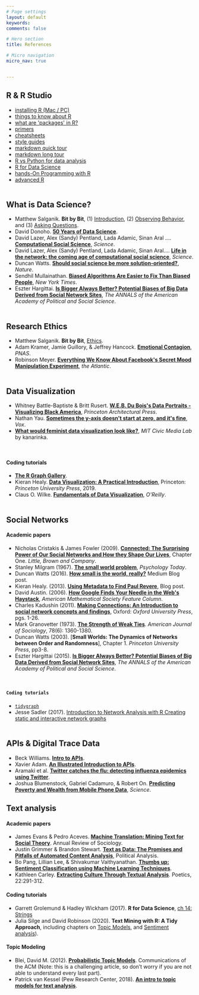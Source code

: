 ```yaml
---
# Page settings
layout: default
keywords:
comments: false

# Hero section
title: References

# Micro navigation
micro_nav: true


---
```


## R & R Studio
- [installing R (Mac / PC)](https://htmlpreview.github.io/?https://github.com/cbail/comp_soc_undergrad/blob/master/Installing_R/Installing-R-Tutorial.html)
- [things to know about R](http://socviz.co/gettingstarted.html)
- [what are 'packages' in R?](http://r-pkgs.had.co.nz/intro.html)
- [primers](https://rstudio.cloud/learn/primers)
- [cheatsheets](https://rstudio.com/resources/cheatsheets/)
- [style guides](https://style.tidyverse.org/)
- [markdown quick tour](https://rmarkdown.rstudio.com/authoring_quick_tour.html)
- [markdown long tour](https://rmarkdown.rstudio.com/lesson-1.html)
- [R vs Python for data analysis](https://www.datacamp.com/community/tutorials/r-or-python-for-data-analysis)
- [R for Data Science](https://r4ds.had.co.nz/)
- [hands-On Programming with R](https://www.amazon.com/dp/1449359019/ref=cm_sw_su_dp)
- [advanced R](https://www.amazon.com/dp/1466586966/ref=cm_sw_su_dp)
<br/><br/>
  

## What is Data Science?

- Matthew Salganik. **Bit by Bit**, (1) [Introduction](https://www.bitbybitbook.com/en/1st-ed/introduction/), (2) [Observing Behavior](https://www.bitbybitbook.com/en/1st-ed/observing-behavior/), and (3) [Asking Questions](https://www.bitbybitbook.com/en/1st-ed/asking-questions/).
- David Donoho. [**50 Years of Data Science**](https://courses.csail.mit.edu/18.337/2015/docs/50YearsDataScience.pdf).
- David Lazer, Alex (Sandy) Pentland, Lada Adamic, Sinan Aral .... [**Computational Social Science**](https://science.sciencemag.org/content/323/5915/721), *Science*.
- David Lazer, Alex (Sandy) Pentland, Lada Adamic, Sinan Aral.... [**Life in the network: the coming age of computational social science**](https://www.ncbi.nlm.nih.gov/pmc/articles/PMC2745217/), *Science*.
- Duncan Watts. [**Should social science be more solution-oriented?**](https://www.nature.com/articles/s41562-016-0015), *Nature*.
- Sendhil Mullainathan. [**Biased Algorithms Are Easier to Fix Than Biased People**](https://www.nytimes.com/2019/12/06/business/algorithm-bias-fix.html), *New York Times*.
- Eszter Hargittai. [**Is Bigger Always Better? Potential Biases of Big Data Derived from Social Network Sites**](https://journals.sagepub.com/doi/abs/10.1177/0002716215570866), *The ANNALS of the American Academy of Political and Social Science*.
<br/><br/>

## Research Ethics
- Matthew Salganik. **Bit by Bit**, [Ethics](https://www.bitbybitbook.com/en/1st-ed/ethics/).
- Adam Kramer, Jamie Guillory, & Jeffrey Hancock. [**Emotional Contagion**](https://www.pnas.org/content/111/24/8788), *PNAS*.
- Robinson Meyer. [**Everything We Know About Facebook's Secret Mood Manipulation Experiment**](https://www.theatlantic.com/technology/archive/2014/06/everything-we-know-about-facebooks-secret-mood-manipulation-experiment/373648/), *the Atlantic*.
<br/><br/>


## Data Visualization
- Whitney Battle-Baptiste & Britt Rusert. [**W.E.B. Du Bois's Data Portraits - Visualizing Black America**](https://www.papress.com/html/product.details.dna?isbn=9781616897062), *Princeton Architectural Press*.
- Nathan Yau. [**Sometimes the y-axis doesn't start at zero, and it's fine**](https://flowingdata.com/2015/11/23/sometimes-the-y-axis-doesnt-start-at-zero-and-its-fine/), *Vox*.
-  [**What would feminist data visualization look like?**](https://civic.mit.edu/2015/12/01/feminist-data-visualization/), *MIT Civic Media Lab* by kanarinka.
<br/>

#### Coding tutorials
- [**The R Graph Gallery**](https://www.r-graph-gallery.com/).
- Kieran Healy. [**Data Visualization: A Practical Introduction**](http://socviz.co/), Princeton: *Princeton University Press*, 2019.
- Claus O. Wilke. [**Fundamentals of Data Visualization**](https://serialmentor.com/dataviz/), *O'Reilly*.
<br/><br/>


## Social Networks
#### Academic papers
- Nicholas Cristakis & James Fowler (2009). [**Connected: The Surprising Power of Our Social Networks and How they Shape Our Lives**](http://connectedthebook.com/pdf/excerpt.pdf), Chapter One. *Little, Brown and Company*.
- Stanley Milgram (1967). [**The small world problem**](http://snap.stanford.edu/class/cs224w-readings/milgram67smallworld.pdf), *Psychology Today*.
- Duncan Watts (2016). [**How small is the world, really?**](https://medium.com/@duncanjwatts/how-small-is-the-world-really-736fa21808ba) Medium Blog post.
- Kieran Healy. (2013). [**Using Metadata to Find Paul Revere**](https://kieranhealy.org/blog/archives/2013/06/09/using-metadata-to-find-paul-revere/), Blog post.
- David Austin. (2006). [**How Google Finds Your Needle in the Web's Haystack**](http://www.ams.org/publicoutreach/feature-column/fcarc-pagerank), 
*American Mathematical Society Feature Column*.
- Charles Kadushin (2011). [**Making Connections: An Introduction to social network concepts and findings**](https://www.amazon.com/Understanding-Social-Networks-Theories-Concepts/dp/0195379470), Oxford: *Oxford University Press*, pgs. 1-26.
- Mark Granovetter (1973). [**The Strength of Weak Ties**](https://www.jstor.org/stable/2776392?seq=1). *American Journal of Sociology*, 78(6): 1360-1380.
- Duncan Watts (2003). [**Small Worlds: The Dynamics of Networks between Order and Randomness**], Chapter 1. *Princeton University Press*, pp3-8.
- Eszter Hargittai (2015). [**Is Bigger Always Better? Potential Biases of Big Data Derived from Social Network Sites**](https://journals.sagepub.com/doi/abs/10.1177/0002716215570866), *The ANNALS of the American Academy of Political and Social Science*.
<br/>

#### `Coding tutorials`
- [`tidygraph`](https://www.data-imaginist.com/2017/introducing-tidygraph/)
- Jesse Sadler (2017). [Introduction to Network Analysis with R Creating static and interactive network graphs](https://www.jessesadler.com/post/network-analysis-with-r/)
<br/><br/>


## APIs & Digital Trace Data
- Beck Williams. [**Intro to APIs**](https://medium.com/@rwilliams_bv/apis-d389aa68104f).
- Xavier Adam. [**An Illustrated Introduction to APIs**](https://medium.com/epfl-extension-school/an-illustrated-introduction-to-apis-10f8000313b9).
- Aramaki et al. [**Twitter catches the flu: detecting influenza epidemics using Twitter**](https://dl.acm.org/doi/10.5555/2145432.2145600).
- Joshua Blumenstock, Gabriel Cadamuro, & Robert On. [**Predicting Poverty and Wealth from Mobile Phone Data**](https://science.sciencemag.org/content/350/6264/1073), *Science*.


## Text analysis
#### Academic papers
- James Evans & Pedro Aceves. [**Machine Translation: Mining Text for Social Theory**](https://www.annualreviews.org/doi/abs/10.1146/annurev-soc-081715-074206). Annual Review of Sociology.
- Justin Grimmer & Brandon Stewart. [**Text as Data: The Promises and Pitfalls of Automated Content Analysis**](https://www.cambridge.org/core/journals/political-analysis/article/text-as-data-the-promise-and-pitfalls-of-automatic-content-analysis-methods-for-political-texts/F7AAC8B2909441603FEB25C156448F200), Political Analysis.
- Bo Pang, Lillian Lee, & Shivakumar Vaithyanathan. [**Thumbs up: Sentiment Classification using Machine Learning Techniques**](https://www.aclweb.org/anthology/W02-1011/).
- Kathleen Carley. [**Extracting Culture Through Textual Analysis**](https://www.sciencedirect.com/science/article/abs/pii/0304422X94900116). Poetics, 22:291-312.

#### Coding tutorials
- Garrett Grolemund & Hadley Wickham (2017). **R for Data Science**, [ch 14: Strings](https://r4ds.had.co.nz/strings.html)
- Julia Silge and David Robinson (2020). **Text Mining with R: A Tidy Approach**, including chapters on [Topic Models]("https://www.tidytextmining.com/topicmodeling.html), and [Sentiment analysis](https://www.tidytextmining.com/sentiment.html)).

#### Topic Modeling
- Blei, David M. (2012). [**Probabilistic Topic Models**](http://www.cs.columbia.edu/~blei/papers/Blei2012.pdf). Communications of the ACM (Note: this is a challenging article, so don’t worry if you are not able to understand every last part).
- Patrick van Kessel (Pew Research Center, 2018). [**An intro to topic models for text analysis**](https://medium.com/pew-research-center-decoded/an-intro-to-topic-models-for-text-analysis-de5aa3e72bdb).


